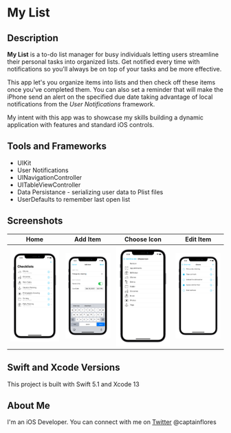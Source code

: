 # My List

## Description

**My List** is a to-do list manager for busy individuals letting users streamline their personal tasks into organized lists. Get notified every time with notifications so you'll always be on top of your tasks and be more effective.

This app let's you organize items into lists and then check off these items once you've completed them. You can also set a reminder that will make the iPhone send an alert on the specified due date taking advantage of local notifications from the *User Notifications* framework.

My intent with this app was to showcase my skills building a dynamic application with features and standard iOS controls.

## Tools and Frameworks

* UIKit
* User Notifications
* UINavigationController
* UITableViewController
* Data Persistance - serializing user data to Plist files
* UserDefaults to remember last open list

## Screenshots

Home | Add Item | Choose Icon | Edit Item
:-: | :-: | :-: | :-: |
| ![home screen](Mockup/1.Homescreen.png) | !["Add Item"](Mockup/2.AddItem.png) | ![Choose Icon](Mockup/3.ChooseIcon.png) | ![Edit Item](Mockup/4.Items.png) |

## Swift and Xcode Versions

This project is built with Swift 5.1 and Xcode 13

## About Me

I'm an iOS Developer. You can connect with me on [Twitter](https://twitter.com/captainflores) @captainflores
